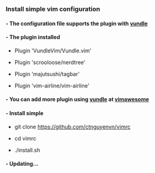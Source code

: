 ### Install simple vim configuration

#### - The configuration file supports the plugin with [vundle](https://github.com/VundleVim/Vundle.vim)

#### - The plugin installed 

- Plugin 'VundleVim/Vundle.vim'

- Plugin 'scrooloose/nerdtree'
    
- Plugin 'majutsushi/tagbar'
    
- Plugin 'vim-airline/vim-airline'

####  - You can add more plugin using [vundle](https://github.com/VundleVim/Vundle.vim) at [vimawesome](https://vimawesome.com/)

#### - Install simple

- git  clone  https://github.com/ctnguyenvn/vimrc

- cd vimrc

- ./install.sh

#### - Updating...
